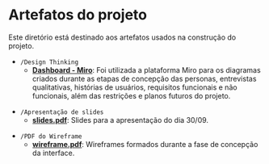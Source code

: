 # Artefatos do projeto

Este diretório está destinado aos artefatos usados na construção do projeto. 

* `/Design Thinking`
	* **[Dashboard - Miro](https://miro.com/welcomeonboard/aXR1SU14eng3dlkyU3dFQVRrR1BVdDljdWhqWEpJaW00MjV3VFF1b1RsRklZNjVxUkdDYVJDRDJpOHRGNlhWR3wzMDc0NDU3MzYzNzMzNTQ1NDY0?invite_link_id=533961334020)**: Foi utilizada a plataforma Miro para os diagramas criados durante as etapas de concepção das personas, entrevistas qualitativas, histórias de usuários, requisitos funcionais e não funcionais, além das restrições e planos futuros do projeto.

>
* `/Apresentação de slides`
	* **[slides.pdf](TIAW.pdf)**: Slides para a apresentação do dia 30/09.

>

>
* `/PDF do Wireframe`
	* **[wireframe.pdf](Tiaw.pdf)**: Wireframes formados durante a fase de concepção da interface.

>